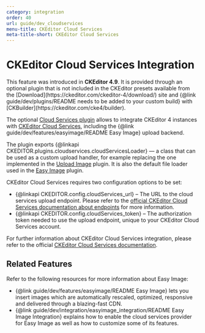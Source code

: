 ```yaml
---
category: integration
order: 40
url: guide/dev_cloudservices
menu-title: CKEditor Cloud Services
meta-title-short: CKEditor Cloud Services
---
```

<!--
Copyright (c) 2003-2018, CKSource - Frederico Knabben. All rights reserved.
For licensing, see LICENSE.md.
-->

# CKEditor Cloud Services Integration

<info-box info="">
    This feature was introduced in <strong>CKEditor 4.9</strong>. It is provided through an optional plugin that is not included in the CKEditor presets available from the [Download](https://ckeditor.com/ckeditor-4/download/) site and {@link guide/dev/plugins/README needs to be added to your custom build} with [CKBuilder](https://ckeditor.com/cke4/builder).
</info-box>

The optional [Cloud Services plugin](https://ckeditor.com/cke4/addon/cloudservices) allows to integrate CKEditor 4 instances with [CKEditor Cloud Services](https://ckeditor.com/ckeditor-cloud-services/), including the {@link guide/dev/features/easyimage/README Easy Image} upload backend.

The plugin exports {@linkapi CKEDITOR.plugins.cloudservices.cloudServicesLoader} &mdash; a class that can be used as a custom upload handler, for example replacing the one implemented in the [Upload Image](https://ckeditor.com/cke4/addon/uploadimage) plugin. It is also the default file loader used in the [Easy Image](https://ckeditor.com/cke4/addon/easyimage) plugin.

CKEditor Cloud Services requires two configuration options to be set:

* {@linkapi CKEDITOR.config.cloudServices_url} &ndash; The URL to the cloud services upload endpoint. Please refer to the [official CKEditor Cloud Services documentation about endpoints](https://docs.ckeditor.com/cs/latest/guides/token-endpoints/tokenendpoint.html) for more information.
* {@linkapi CKEDITOR.config.cloudServices_token} &ndash; The authorization token needed to use the upload endpoint, unique to your CKEditor Cloud Services account.

For further information about CKEditor Cloud Services integration, please refer to the official [CKEditor Cloud Services documentation](https://docs.ckeditor.com/cs/latest/index.html).

## Related Features

Refer to the following resources for more information about Easy Image:

* {@link guide/dev/features/easyimage/README Easy Image} lets you insert images which are automatically rescaled, optimized, responsive and delivered through a blazing-fast CDN.
* {@link guide/dev/integration/easyimage_integration/README Easy Image Integration} explains how to enable the cloud services provider for Easy Image as well as how to customize some of its features.
